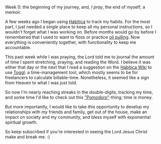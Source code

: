 Week 0: the beginning of my journey, and, _I pray_, the end of myself; a memoir.

A few weeks ago I began using [Habitica](TODO) to track my habits. For the most part, I just needed a single place to keep all my personal instructions, so I wouldn't forget what I was working on. Before months would go by before I remembered that I used to want to floss or practice [oil pulling](http://www.webmd.com/oral-health/features/oil-pulling). Now everything is conveniently together, with functionality to keep me accountable.

This past week while I was praying, the Lord told me to journal the amount of time I spent stretching, praying, and reading the Word. I believe it was either that day or the next that I read a suggestion on the [Habitica Wiki](http://habitica.wikia.com/wiki/Habitica_Wiki) to use [Toggl](https://toggl.com/): a time-management tool, which mostly seems to be for freelancers to calculate billable-time. Nonetheless, it seemed like a sign from Heaven to what I was just told.

So now I'm nearly reaching streaks in the double-digits, tracking my time, and some time I'd like to check out this ["Pomodoro"](https://en.wikipedia.org/wiki/Pomodoro_Technique)-thing; time _is_ money.

But more importantly, I would like to take this opportunity to develop my relationships with my friends and family, get out of the house, make an impact on society and my community, and bless myself with exponential spiritual growth.

So keep subscribed if you're interested in seeing the Lord Jesus Christ make and break me. :)
